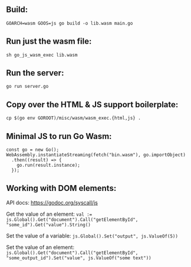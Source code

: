 ## Build:

`GOARCH=wasm GOOS=js go build -o lib.wasm main.go`

## Run just the wasm file:

`sh go_js_wasm_exec lib.wasm`

## Run the server:

`go run server.go`

## Copy over the HTML & JS support boilerplate:

`cp $(go env GOROOT)/misc/wasm/wasm_exec.{html,js} .`

## Minimal JS to run Go Wasm:

```
const go = new Go();
WebAssembly.instantiateStreaming(fetch("bin.wasm"), go.importObject)
  .then((result) => {
    go.run(result.instance);
  });
```

## Working with DOM elements:

API docs: https://godoc.org/syscall/js

Get the value of an element:
`val := js.Global().Get("document").Call("getElementById", "some_id").Get("value").String()`

Set the value of a variable:
`js.Global().Set("output", js.ValueOf(5))`

Set the value of an element:
`js.Global().Get("document").Call("getElementById", "some_output_id").Set("value", js.ValueOf("some text"))`
